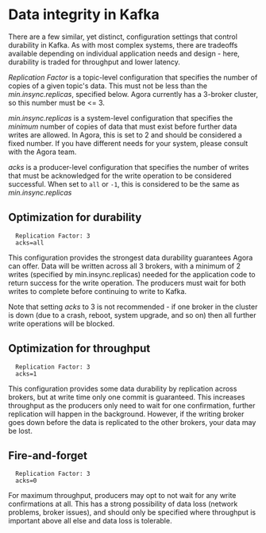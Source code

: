 # Data integrity in Kafka

There are a few similar, yet distinct, configuration settings that control durability in Kafka. As with most complex systems, there are tradeoffs available depending on individual application needs and design - here, durability is traded for throughput and lower latency.

*Replication Factor* is a topic-level configuration that specifies the number of copies of a given topic's data. This must not be less than the *min.insync.replicas*, specified below. Agora currently has a 3-broker cluster, so this number must be <= 3. 

*min.insync.replicas* is a system-level configuration that specifies the *minimum* number of copies of data that must exist before further data writes are allowed. In Agora, this is set to 2 and should be considered a fixed number. If you have different needs for your system, please consult with the Agora team.

*acks* is a producer-level configuration that specifies the number of writes that must be acknowledged for the write operation to be considered successful. When set to `all` or `-1`, this is considered to be the same as *min.insync.replicas*

## Optimization for durability

```
  Replication Factor: 3
  acks=all
```

This configuration provides the strongest data durability guarantees Agora can offer. Data will be written across all 3 brokers, with a minimum of 2 writes (specified by min.insync.replicas) needed for the application code to return success for the write operation. The producers must wait for both writes to complete before continuing to write to Kafka.

Note that setting *acks* to 3 is not recommended - if one broker in the cluster is down (due to a crash, reboot, system upgrade, and so on) then all further write operations will be blocked.

## Optimization for throughput

```
  Replication Factor: 3
  acks=1
```

This configuration provides some data durability by replication across brokers, but at write time only one commit is guaranteed. This increases throughput as the producers only need to wait for one confirmation, further replication will happen in the background. However, if the writing broker goes down before the data is replicated to the other brokers, your data may be lost. 

## Fire-and-forget

```
  Replication Factor: 3
  acks=0
```

For maximum throughput, producers may opt to not wait for any write confirmations at all. This has a strong possibility of data loss (network problems, broker issues), and should only be specified where throughput is important above all else and data loss is tolerable.
